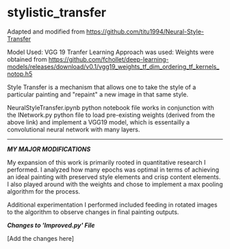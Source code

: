 # stylistic_transfer

Adapted and modified from https://github.com/titu1994/Neural-Style-Transfer

Model Used: VGG 19
Tranfer Learning Approach was used: Weights were obtained from https://github.com/fchollet/deep-learning-models/releases/download/v0.1/vgg19_weights_tf_dim_ordering_tf_kernels_notop.h5

Style Transfer is a mechanism that allows one to take the style of a particular painting and "repaint" a new image in that same style.

NeuralStyleTransfer.ipynb python notebook file works in conjunction with the INetwork.py python file to load pre-existing weights (derived from the above link) and implement a VGG19 model, which is essentailly a convolutional neural network with many layers. 
_____________________________________________________________________________________________________________________

***MY MAJOR MODIFICATIONS***

My expansion of this work is primarily rooted in quantitative research I performed. I analyzed how many epochs was optimal in terms of achieving an ideal painting with preserved style elements and crisp content elements. I also played around with the weights and chose to implement a max pooling algorithm for the process.

Additional experimentation I performed included feeding in rotated images to the algorithm to observe changes in final painting outputs.

***Changes to 'Improved.py' File***

[Add the changes here]
